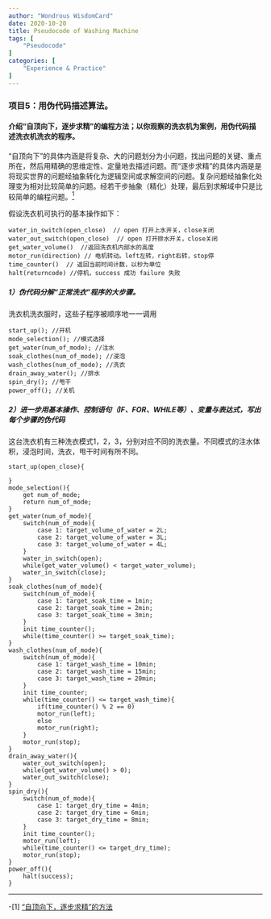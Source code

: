 ```yaml
---
author: "Wondrous WisdomCard"
date: 2020-10-20
title: Pseudocode of Washing Machine
tags: [  
    "Pseudocode"
]
categories: [
    "Experience & Practice"
]
---
```


### 项目5：用伪代码描述算法。
#### 介绍“自顶向下，逐步求精”的编程方法；以你观察的洗衣机为案例，用伪代码描述洗衣机洗衣的程序。

“自顶向下”的具体内涵是将复杂、大的问题划分为小问题，找出问题的关键、重点所在，然后用精确的思维定性、定量地去描述问题。而“逐步求精”的具体内涵是是将现实世界的问题经抽象转化为逻辑空间或求解空间的问题。复杂问题经抽象化处理变为相对比较简单的问题。经若干步抽象（精化）处理，最后到求解域中只是比较简单的编程问题。[<sup>1</sup>](#refer1)

假设洗衣机可执行的基本操作如下： 

    water_in_switch(open_close)  // open 打开上水开关，close关闭 
    water_out_switch(open_close)  // open 打开排水开关，close关闭 
    get_water_volume()  //返回洗衣机内部水的高度
    motor_run(direction) // 电机转动。left左转，right右转，stop停 
    time_counter()  // 返回当前时间计数，以秒为单位
    halt(returncode) //停机，success 成功 failure 失败

##### 1）伪代码分解“正常洗衣”程序的大步骤。

洗衣机洗衣服时，这些子程序被顺序地一一调用

    start_up(); //开机
    mode_selection(); //模式选择
    get_water(num_of_mode); //注水
    soak_clothes(num_of_mode); //浸泡
    wash_clothes(num_of_mode); //洗衣
    drain_away_water(); //排水
    spin_dry(); //甩干
    power_off(); //关机

##### 2）进一步用基本操作、控制语句（IF、FOR、WHILE等）、变量与表达式，写出每个步骤的伪代码 

这台洗衣机有三种洗衣模式1，2，3，分别对应不同的洗衣量。不同模式的注水体积，浸泡时间，洗衣，甩干时间有所不同。

    start_up(open_close){

    }
    mode_selection(){
        get num_of_mode;
        return num_of_mode;
    }
    get_water(num_of_mode){
        switch(num_of_mode){
            case 1: target_volume_of_water = 2L;
            case 2: target_volume_of_water = 3L;
            case 3: target_volume_of_water = 4L;
        }
        water_in_switch(open);
        while(get_water_volume() < target_water_volume);
        water_in_switch(close);
    }
    soak_clothes(num_of_mode){
        switch(num_of_mode){
            case 1: target_soak_time = 1min;
            case 2: target_soak_time = 2min;
            case 3: target_soak_time = 3min;
        }
        init time_counter();
        while(time_counter() >= target_soak_time);
    }
    wash_clothes(num_of_mode){
        switch(num_of_mode){
            case 1: target_wash_time = 10min;
            case 2: target_wash_time = 15min;
            case 3: target_wash_time = 20min;
        }
        init time_counter;
        while(time_counter() <= target_wash_time){
            if(time_counter() % 2 == 0)
            motor_run(left);
            else
            motor_run(right);
        }
        motor_run(stop);
    }
    drain_away_water(){
        water_out_switch(open);
        while(get_water_volume() > 0);
        water_out_switch(close);
    }
    spin_dry(){
        switch(num_of_mode){
            case 1: target_dry_time = 4min;
            case 2: target_dry_time = 6min;
            case 3: target_dry_time = 8min;
        }
        init time_counter();
        motor_run(left);
        while(time_counter() <= target_dry_time);
        motor_run(stop);
    }
    power_off(){
        halt(success);
    }

---

<div id="refer1"></div>

-[1] [“自顶向下，逐步求精”的方法](https://blog.csdn.net/wenhlin/article/details/78641308)
